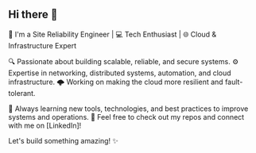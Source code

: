 ## Hi there 👋

<!--
**harshpandit007/harshpandit007** is a ✨ _special_ ✨ repository because its `README.md` (this file) appears on your GitHub profile.

Here are some ideas to get you started:

- 🔭 I’m currently working on ...
- 🌱 I’m currently learning ...
- 👯 I’m looking to collaborate on ...
- 🤔 I’m looking for help with ...
- 💬 Ask me about ...
- 📫 How to reach me: ...
- 😄 Pronouns: ...
- ⚡ Fun fact: ...
-->

🔧 I'm a Site Reliability Engineer | 💻 Tech Enthusiast | 🌐 Cloud & Infrastructure Expert

🔍 Passionate about building scalable, reliable, and secure systems.
⚙️ Expertise in networking, distributed systems, automation, and cloud infrastructure.
🌩️ Working on making the cloud more resilient and fault-tolerant.

🚀 Always learning new tools, technologies, and best practices to improve systems and operations.
💬 Feel free to check out my repos and connect with me on [LinkedIn]!

Let's build something amazing! ✨
